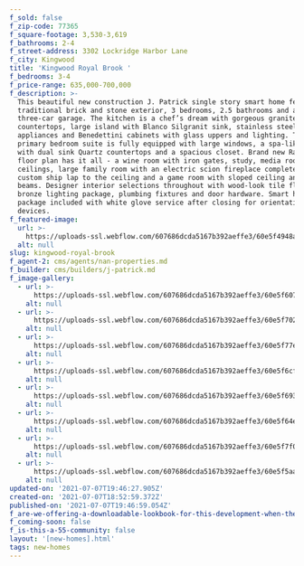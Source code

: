 ```yaml
---
f_sold: false
f_zip-code: 77365
f_square-footage: 3,530-3,619
f_bathrooms: 2-4
f_street-address: 3302 Lockridge Harbor Lane
f_city: Kingwood
title: 'Kingwood Royal Brook '
f_bedrooms: 3-4
f_price-range: 635,000-700,000
f_description: >-
  This beautiful new construction J. Patrick single story smart home features a
  traditional brick and stone exterior, 3 bedrooms, 2.5 bathrooms and a
  three-car garage. The kitchen is a chef’s dream with gorgeous granite
  countertops, large island with Blanco Silgranit sink, stainless steel
  appliances and Benedettini cabinets with glass uppers and lighting. The
  primary bedroom suite is fully equipped with large windows, a spa-like bath
  with dual sink Quartz countertops and a spacious closet. Brand new Raleigh
  floor plan has it all - a wine room with iron gates, study, media room, high
  ceilings, large family room with an electric scion fireplace complete with
  custom ship lap to the ceiling and a game room with sloped ceiling and wood
  beams. Designer interior selections throughout with wood-look tile floors,
  bronze lighting package, plumbing fixtures and door hardware. Smart home
  package included with white glove service after closing for orientation of
  devices.
f_featured-image:
  url: >-
    https://uploads-ssl.webflow.com/607686dcda5167b392aeffe3/60e5f4948a3ea25f494ae6ac_DSC03004a%20(1).jpg
  alt: null
slug: kingwood-royal-brook
f_agent-2: cms/agents/nan-properties.md
f_builder: cms/builders/j-patrick.md
f_image-gallery:
  - url: >-
      https://uploads-ssl.webflow.com/607686dcda5167b392aeffe3/60e5f6078a3ea2e7f74c519b_DSC03016%20(1).jpg
    alt: null
  - url: >-
      https://uploads-ssl.webflow.com/607686dcda5167b392aeffe3/60e5f7022639df83c391c674_DSC03051%20(1).jpg
    alt: null
  - url: >-
      https://uploads-ssl.webflow.com/607686dcda5167b392aeffe3/60e5f77e9df4a22700210b3d_DSC03041%20(2).jpg
    alt: null
  - url: >-
      https://uploads-ssl.webflow.com/607686dcda5167b392aeffe3/60e5f6cf9becb4ff7519f658_DSC03067%20(1).jpg
    alt: null
  - url: >-
      https://uploads-ssl.webflow.com/607686dcda5167b392aeffe3/60e5f693b5a64f207ea8f3fa_DSC03082%20(1).jpg
    alt: null
  - url: >-
      https://uploads-ssl.webflow.com/607686dcda5167b392aeffe3/60e5f64e605b84b297481292_DSC03142%20(1).jpg
    alt: null
  - url: >-
      https://uploads-ssl.webflow.com/607686dcda5167b392aeffe3/60e5f7f0853df8a97f234dc7_DSC03147%20(1).jpg
    alt: null
  - url: >-
      https://uploads-ssl.webflow.com/607686dcda5167b392aeffe3/60e5f5aa5e043b41dc347150_DSC03195a%20(1).jpg
    alt: null
updated-on: '2021-07-07T19:46:27.905Z'
created-on: '2021-07-07T18:52:59.372Z'
published-on: '2021-07-07T19:46:59.054Z'
f_are-we-offering-a-downloadable-lookbook-for-this-development-when-they-submit-their-contact-info: false
f_coming-soon: false
f_is-this-a-55-community: false
layout: '[new-homes].html'
tags: new-homes
---
```



